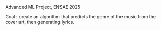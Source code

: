 Advanced ML Project, ENSAE 2025

Goal : create an algorithm that predicts the genre of the music from the cover art, then generating lyrics.
